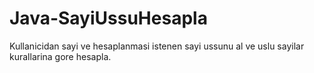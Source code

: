 # Java-SayiUssuHesapla
Kullanicidan sayi ve hesaplanmasi istenen sayi ussunu al ve uslu sayilar kurallarina gore hesapla.
